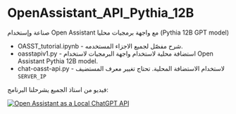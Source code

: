 # OpenAssistant_API_Pythia_12B
صناعة وإستخدام Open Assistant مع واجهة برمجيات محليا (Pythia 12B GPT model) 
- OASST_tutorial.ipynb - شرح مفصّل لجميع الاجزاء المستخدمه.
- oasstapiv1.py - استضافة محلية لاستخدام واجهة البرمجيات لاستخدام Open Assistant Pythia 12B model.
- chat-oasst-api.py - لاستخدام الاستضافة المحلية. تحتاج تغيير معرف المستضيف `SERVER_IP`


فيديو من استاذ الجميع يشرحلنا البرنامج:

[![Open Assistant as a Local ChatGPT API](https://img.youtube.com/vi/kkTNg_UOCNE/0.jpg)](https://www.youtube.com/watch?v=kkTNg_UOCNE)
